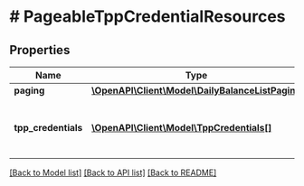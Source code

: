 # # PageableTppCredentialResources

## Properties

Name | Type | Description | Notes
------------ | ------------- | ------------- | -------------
**paging** | [**\OpenAPI\Client\Model\DailyBalanceListPaging**](DailyBalanceListPaging.md) |  |
**tpp_credentials** | [**\OpenAPI\Client\Model\TppCredentials[]**](TppCredentials.md) | &lt;strong&gt;Type:&lt;/strong&gt; TppCredentials&lt;br/&gt; List of TPP client credentials |

[[Back to Model list]](../../README.md#models) [[Back to API list]](../../README.md#endpoints) [[Back to README]](../../README.md)
